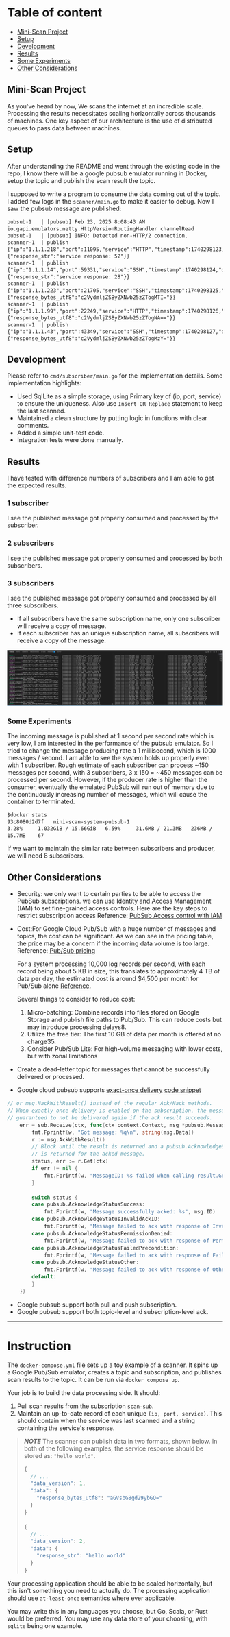 # Table of content
- [Mini-Scan Project](#mini-scan-project)
- [Setup](#setup)
- [Development](#development)
- [Results](#results) 
- [Some Experiments](#some-experiments) 
- [Other Considerations](#other-considerations)

## Mini-Scan Project

As you've heard by now, We scans the internet at an incredible scale. Processing the results necessitates scaling horizontally across thousands of machines. One key aspect of our architecture is the use of distributed queues to pass data between machines.

## Setup
After understanding the README and went through the existing code in the repo, I know there will be a google pubsub emulator running in Docker, setup the topic and publish the scan result the topic.

I supposed to write a program to consume the data coming out of the topic. I added few logs in the `scanner/main.go` to make it easier to debug. Now I saw the pubsub message are published:
```
pubsub-1   | [pubsub] Feb 23, 2025 8:08:43 AM io.gapi.emulators.netty.HttpVersionRoutingHandler channelRead
pubsub-1   | [pubsub] INFO: Detected non-HTTP/2 connection.
scanner-1  | publish {"ip":"1.1.1.218","port":11095,"service":"HTTP","timestamp":1740298123,"data_version":2,"data":{"response_str":"service response: 52"}}
scanner-1  | publish {"ip":"1.1.1.14","port":59331,"service":"SSH","timestamp":1740298124,"data_version":2,"data":{"response_str":"service response: 28"}}
scanner-1  | publish {"ip":"1.1.1.223","port":21705,"service":"SSH","timestamp":1740298125,"data_version":1,"data":{"response_bytes_utf8":"c2VydmljZSByZXNwb25zZTogMTI="}}
scanner-1  | publish {"ip":"1.1.1.99","port":22249,"service":"HTTP","timestamp":1740298126,"data_version":1,"data":{"response_bytes_utf8":"c2VydmljZSByZXNwb25zZTogNA=="}}
scanner-1  | publish {"ip":"1.1.1.43","port":43349,"service":"SSH","timestamp":1740298127,"data_version":1,"data":{"response_bytes_utf8":"c2VydmljZSByZXNwb25zZTogMzY="}}
```

## Development
Please refer to `cmd/subscriber/main.go` for the implementation details.
Some implementation highlights:
- Used SqlLite as a simple storage, using Primary key of (ip, port, service) to ensure the uniqueness. Also use `Insert OR Replace` statement to keep the last scanned.
- Maintained a clean structure by putting logic in functions with clear comments.
- Added a simple unit-test code.
- Integration tests were done manually.

## Results
I have tested with difference numbers of subscribers and I am able to get the expected results.
### 1 subscriber
I see the published message got properly consumed and processed by the subscriber.

### 2 subscribers
I see the published message got properly consumed and processed by both subscribers.

### 3 subscribers
I see the published message got properly consumed and processed by all three subscribers.

- If all subscribers have the same subscription name, only one subscriber will receive a copy of message.
- If each subscriber has an unique subscription name, all subscribers will receive a copy of the message.

![Screenshot](distributed-process.png "Screenshot")

### Some Experiments
The incoming message is published at 1 second per second rate which is very low, I am interested in the performance of the pubsub emulator. So I tried to change the message producing rate a 1 millisecond, which is 1000 messages / second. I am able to see the system holds up properly even with 1 subscriber. Rough estimate of each subscriber can process ~150 messages per second, with 3 subscribers, 3 x 150 = ~450 messages can be processed per second. However, if the producer rate is higher than the consumer, eventually the emulated PubSub will run out of memory due to the continuously increasing number of messages, which will cause the container to terminated.  
```
$docker stats
93c8080d2d7f   mini-scan-system-pubsub-1
3.28%     1.032GiB / 15.66GiB   6.59%     31.6MB / 21.3MB   236MB / 15.7MB    67
```

If we want to maintain the similar rate between subscribers and producer, we will need 8 subscribers.

## Other Considerations
- Security: we only want to certain parties to be able to access the PubSub subscriptions. we can use Identity and Access Management (IAM) to set fine-grained access controls. Here are the key steps to restrict subscription access
Reference: [PubSub Access control with IAM](https://cloud.google.com/pubsub/docs/access-control)
- Cost:For Google Cloud Pub/Sub with a huge number of messages and topics, the cost can be significant. As we can see in the pricing table, the price may be a concern if the incoming data volume is too large.
Reference: [Pub/Sub pricing](https://cloud.google.com/pubsub/pricing)

	For a system processing 10,000 log records per second, with each record being about 5 KB in size, this translates to approximately 4 TB of data per day, the estimated cost is around $4,500 per month for Pub/Sub alone [Reference](https://www.macrometa.com/event-stream-processing/google-pubsub).

	Several things to consider to reduce cost:
	1. Micro-batching: Combine records into files stored on Google Storage and publish file paths to Pub/Sub. This can reduce costs but may introduce processing delays8.
	2. Utilize the free tier: The first 10 GB of data per month is offered at no charge35.
	3. Consider Pub/Sub Lite: For high-volume messaging with lower costs, but with zonal limitations

- Create a dead-letter topic for messages that cannot be successfully delivered or processed. 
- Google cloud pubsub supports [exact-once delivery](https://cloud.google.com/pubsub/docs/exactly-once-delivery)
[code snippet](https://github.com/GoogleCloudPlatform/golang-samples/blob/66716d85a55616601c8a0b634885505f7a439a49/pubsub/subscriptions/pull_exactly_once_delivery.go#L55)
```go
// or msg.NackWithResult() instead of the regular Ack/Nack methods.
// When exactly once delivery is enabled on the subscription, the message is
// guaranteed to not be delivered again if the ack result succeeds.
	err = sub.Receive(ctx, func(ctx context.Context, msg *pubsub.Message) {
		fmt.Fprintf(w, "Got message: %q\n", string(msg.Data))
		r := msg.AckWithResult()
		// Block until the result is returned and a pubsub.AcknowledgeStatus
		// is returned for the acked message.
		status, err := r.Get(ctx)
		if err != nil {
			fmt.Fprintf(w, "MessageID: %s failed when calling result.Get: %v", msg.ID, err)
		}

		switch status {
		case pubsub.AcknowledgeStatusSuccess:
			fmt.Fprintf(w, "Message successfully acked: %s", msg.ID)
		case pubsub.AcknowledgeStatusInvalidAckID:
			fmt.Fprintf(w, "Message failed to ack with response of Invalid. ID: %s", msg.ID)
		case pubsub.AcknowledgeStatusPermissionDenied:
			fmt.Fprintf(w, "Message failed to ack with response of Permission Denied. ID: %s", msg.ID)
		case pubsub.AcknowledgeStatusFailedPrecondition:
			fmt.Fprintf(w, "Message failed to ack with response of Failed Precondition. ID: %s", msg.ID)
		case pubsub.AcknowledgeStatusOther:
			fmt.Fprintf(w, "Message failed to ack with response of Other. ID: %s", msg.ID)
		default:
		}
	})
```

- Google pubsub support both pull and push subscription.
- Google pubsub support both topic-level and subscription-level ack.

--- 

# Instruction 

The `docker-compose.yml` file sets up a toy example of a scanner. It spins up a Google Pub/Sub emulator, creates a topic and subscription, and publishes scan results to the topic. It can be run via `docker compose up`.

Your job is to build the data processing side. It should:
1. Pull scan results from the subscription `scan-sub`.
2. Maintain an up-to-date record of each unique `(ip, port, service)`. This should contain when the service was last scanned and a string containing the service's response.

> **_NOTE_**
The scanner can publish data in two formats, shown below. In both of the following examples, the service response should be stored as: `"hello world"`.
> ```javascript
> {
>   // ...
>   "data_version": 1,
>   "data": {
>     "response_bytes_utf8": "aGVsbG8gd29ybGQ="
>   }
> }
>
> {
>   // ...
>   "data_version": 2,
>   "data": {
>     "response_str": "hello world"
>   }
> }
> ```

Your processing application should be able to be scaled horizontally, but this isn't something you need to actually do. The processing application should use `at-least-once` semantics where ever applicable.

You may write this in any languages you choose, but Go, Scala, or Rust would be preferred. You may use any data store of your choosing, with `sqlite` being one example.
